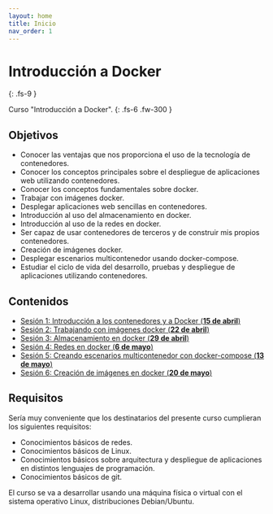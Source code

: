 ```yaml
---
layout: home
title: Inicio
nav_order: 1
---
```


# Introducción a Docker
{: .fs-9 }

Curso "Introducción a Docker".
{: .fs-6 .fw-300 }

<!--## Videoconferencia

* [Videoconferencia para la celebración de las sesiones](https://curso_docker_2021) -->

## Objetivos

* Conocer las ventajas que nos proporciona el uso de la tecnología de contenedores.
* Conocer los conceptos principales sobre el despliegue de aplicaciones web utilizando contenedores.
* Conocer los conceptos fundamentales sobre docker.
* Trabajar con imágenes docker.
* Desplegar aplicaciones web sencillas en contenedores.
* Introducción al uso del almacenamiento en docker.
* Introducción al uso de la redes en docker.
* Ser capaz de usar contenedores de terceros y de construir mis propios contenedores.    
* Creación de imágenes docker.
* Desplegar escenarios multicontenedor usando docker-compose.
* Estudiar el ciclo de vida del desarrollo, pruebas y despliegue de aplicaciones utilizando contenedores.

## Contenidos

* [Sesión 1: Introducción a los contenedores y a Docker (**15 de abril**)](sesion1)
* [Sesión 2: Trabajando con imágenes docker (**22 de abril**)](sesion2)
* [Sesión 3: Almacenamiento en docker (**29 de abril**)](sesion3)
* [Sesión 4: Redes en docker (**6 de mayo**)](sesion4)
* [Sesión 5: Creando escenarios multicontenedor con docker-compose (**13 de mayo**)](sesion5)
* [Sesión 6: Creación de imágenes en docker (**20 de mayo**)](sesion6)

## Requisitos

Sería muy conveniente que los destinatarios del presente curso cumplieran los siguientes requisitos:

* Conocimientos básicos de redes.
* Conocimientos básicos de Linux.
* Conocimientos básicos sobre arquitectura y despliegue de aplicaciones en distintos lenguajes de programación.
* Conocimientos básicos de git.

El curso se va a desarrollar usando una máquina física o virtual con el sistema operativo Linux, distribuciones Debian/Ubuntu.
